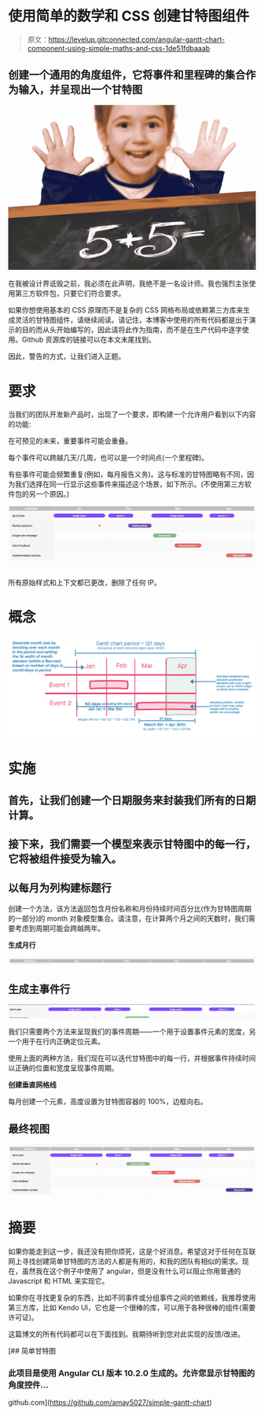 # 使用简单的数学和 CSS 创建甘特图组件

> 原文：<https://levelup.gitconnected.com/angular-gantt-chart-component-using-simple-maths-and-css-1de51fdbaaab>

## 创建一个通用的角度组件，它将事件和里程碑的集合作为输入，并呈现出一个甘特图

![](img/2b3160575555d47cd6ab65fc9c95670c.png)

在我被设计界诋毁之前，我必须在此声明，我绝不是一名设计师。我也强烈主张使用第三方软件包，只要它们符合要求。

如果你想使用基本的 CSS 原理而不是复杂的 CSS 网格布局或依赖第三方库来生成灵活的甘特图组件，请继续阅读。请记住，本博客中使用的所有代码都是出于演示的目的而从头开始编写的，因此请将此作为指南，而不是在生产代码中逐字使用。Github 资源库的链接可以在本文末尾找到。

因此，警告的方式，让我们进入正题。

# 要求

当我们的团队开发新产品时，出现了一个要求，即构建一个允许用户看到以下内容的功能:

在可预见的未来，重要事件可能会重叠。

每个事件可以跨越几天/几周，也可以是一个时间点(一个里程碑)。

有些事件可能会频繁重复(例如，每月报告义务)。这与标准的甘特图略有不同，因为我们选择在同一行显示这些事件来描述这个场景，如下所示。(不使用第三方软件包的另一个原因。)

![](img/d3a315c6a4ded558d3b7db5bd512d1a6.png)

所有原始样式和上下文都已更改，删除了任何 IP。

# 概念

![](img/a9591dd1b0f41a145b3f98972cd3c021.png)

# 实施

## 首先，让我们创建一个日期服务来封装我们所有的日期计算。

## 接下来，我们需要一个模型来表示甘特图中的每一行，它将被组件接受为输入。

## 以每月为列构建标题行

创建一个方法，该方法返回包含月份名称和月份持续时间百分比(作为甘特图周期的一部分)的 month 对象模型集合。请注意，在计算两个月之间的天数时，我们需要考虑到周期可能会跨越两年。

**生成月行**

![](img/ef4df9d27fa2f70cf334f8500194a581.png)

## 生成主事件行

![](img/60487d4b459a4d9c77fd87538ed64cc3.png)

我们只需要两个方法来呈现我们的事件周期——一个用于设置事件元素的宽度，另一个用于在行内正确定位元素。

使用上面的两种方法，我们现在可以迭代甘特图中的每一行，并根据事件持续时间以正确的位置和宽度呈现事件周期。

**创建垂直网格线**

每月创建一个元素，高度设置为甘特图容器的 100%，边框向右。

## 最终视图

![](img/f2b0140acb00fc1ac7f67bd6c700429e.png)

# 摘要

如果你能走到这一步，我还没有把你烦死，这是个好消息。希望这对于任何在互联网上寻找创建简单甘特图的方法的人都是有用的，和我的团队有相似的需求。现在，虽然我在这个例子中使用了 angular，但是没有什么可以阻止你用普通的 Javascript 和 HTML 来实现它。

如果你在寻找更复杂的东西，比如不同事件或分组事件之间的依赖线，我推荐使用第三方库，比如 Kendo UI，它也是一个很棒的库，可以用于各种很棒的组件(需要许可证)。

这篇博文的所有代码都可以在下面找到。我期待听到您对此实现的反馈/改进。

[](https://github.com/amay5027/simple-gantt-chart) [## 简单甘特图

### 此项目是使用 Angular CLI 版本 10.2.0 生成的。允许您显示甘特图的角度控件…

github.com](https://github.com/amay5027/simple-gantt-chart)